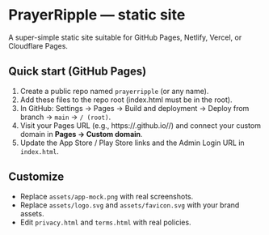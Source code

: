 # PrayerRipple — static site

A super-simple static site suitable for GitHub Pages, Netlify, Vercel, or Cloudflare Pages.

## Quick start (GitHub Pages)
1. Create a public repo named `prayerripple` (or any name).
2. Add these files to the repo root (index.html must be in the root).
3. In GitHub: Settings → Pages → Build and deployment → Deploy from branch → `main` → `/ (root)`.
4. Visit your Pages URL (e.g., https://<username>.github.io/<repo>/) and connect your custom domain in **Pages → Custom domain**.
5. Update the App Store / Play Store links and the Admin Login URL in `index.html`.

## Customize
- Replace `assets/app-mock.png` with real screenshots.
- Replace `assets/logo.svg` and `assets/favicon.svg` with your brand assets.
- Edit `privacy.html` and `terms.html` with real policies.
